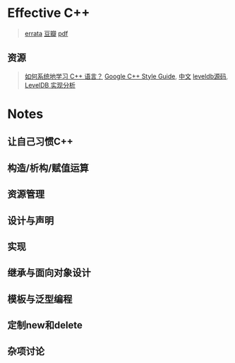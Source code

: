 # Effective C++
> [errata](http://www.aristeia.com/BookErrata/ec++3e-errata.html)
> [豆瓣](https://book.douban.com/subject/5387403/)
> [pdf](https://doc.lagout.org/programmation/C/Addison.Wesley.Effective.CPP.3rd.Edition.May.2005.pdf)

## 资源
> [如何系统地学习 C++ 语言？](https://www.zhihu.com/question/23447320)
> [Google C++ Style Guide](https://google.github.io/styleguide/cppguide.html), [中文](https://zh-google-styleguide.readthedocs.io/en/latest/google-cpp-styleguide/contents/)
> [leveldb源码](https://github.com/google/leveldb), [LevelDB 实现分析](http://taobaofed.org/blog/2017/07/05/leveldb-analysis/)

# Notes

## 让自己习惯C++

## 构造/析构/赋值运算

## 资源管理

## 设计与声明

## 实现

## 继承与面向对象设计

## 模板与泛型编程

## 定制new和delete

## 杂项讨论
